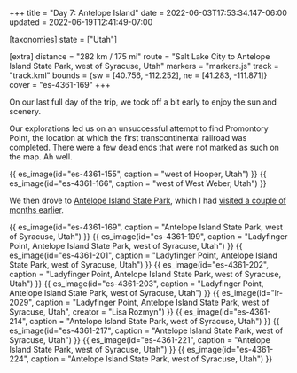 +++
title = "Day 7: Antelope Island"
date = 2022-06-03T17:53:34.147-06:00
updated = 2022-06-19T12:41:49-07:00

[taxonomies]
state = ["Utah"]

[extra]
distance = "282 km / 175 mi"
route = "Salt Lake City to Antelope Island State Park, west of Syracuse, Utah"
markers = "markers.js"
track = "track.kml"
bounds = {sw = [40.756, -112.252], ne = [41.283, -111.871]}
cover = "es-4361-169"
+++

On our last full day of the trip, we took off a bit early to enjoy the sun and scenery.

<!-- more -->

Our explorations led us on an unsuccessful attempt to find Promontory Point, the location at which the first transcontinental railroad was completed. There were a few dead ends that were not marked as such on the map. Ah well.

{{ es_image(id="es-4361-155", caption = "west of Hooper, Utah") }}
{{ es_image(id="es-4361-166", caption = "west of West Weber, Utah") }}

We then drove to [Antelope Island State Park](https://stateparks.utah.gov/parks/antelope-island/), which I had [visited a couple of months earlier](/2022/04-15+utah/03-saltair-and-antelope-island/).

{{ es_image(id="es-4361-169", caption = "Antelope Island State Park, west of Syracuse, Utah") }}
{{ es_image(id="es-4361-199", caption = "Ladyfinger Point, Antelope Island State Park, west of Syracuse, Utah") }}
{{ es_image(id="es-4361-201", caption = "Ladyfinger Point, Antelope Island State Park, west of Syracuse, Utah") }}
{{ es_image(id="es-4361-202", caption = "Ladyfinger Point, Antelope Island State Park, west of Syracuse, Utah") }}
{{ es_image(id="es-4361-203", caption = "Ladyfinger Point, Antelope Island State Park, west of Syracuse, Utah") }}
{{ es_image(id="lr-2029", caption = "Ladyfinger Point, Antelope Island State Park, west of Syracuse, Utah", creator = "Lisa Rozmyn") }}
{{ es_image(id="es-4361-214", caption = "Antelope Island State Park, west of Syracuse, Utah") }}
{{ es_image(id="es-4361-217", caption = "Antelope Island State Park, west of Syracuse, Utah") }}
{{ es_image(id="es-4361-221", caption = "Antelope Island State Park, west of Syracuse, Utah") }}
{{ es_image(id="es-4361-224", caption = "Antelope Island State Park, west of Syracuse, Utah") }}
